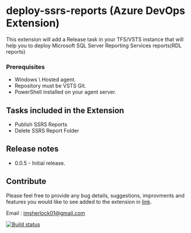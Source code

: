 # deploy-ssrs-reports (Azure DevOps Extension)
This extension will add a Release task in your TFS/VSTS instance that will help you to deploy Microsoft SQL Server Reporting Services reports(RDL reports)

### Prerequisites
* Windows \ Hosted agent.
* Repository must be VSTS Git.
* PowerShell installed on your agent server.

## Tasks included in the Extension
* Publish SSRS Reports
* Delete SSRS Report Folder

## Release notes
* 0.0.5 - Initial release.

## Contribute 
Please feel free to provide any bug details, suggestions, improvments and features you would like to see added to the extension in [link](https://github.com/imsherlock01/deploy-ssrs-reports/issues).

Email : imsherlock01@gmail.com

[![Build status](https://dev.azure.com/imsherlock01/imsherlock01/_apis/build/status/imsherlock01_deploy-ssrs-reports_CI)](https://dev.azure.com/imsherlock01/imsherlock01/_build/latest?definitionId=2)